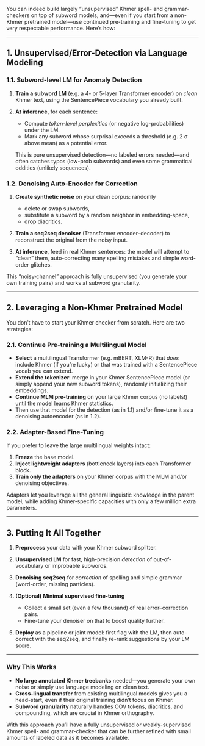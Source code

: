 You can indeed build largely “unsupervised” Khmer spell- and grammar-checkers on top of subword models, and—even if you start from a non-Khmer pretrained model—use continued pre-training and fine-tuning to get very respectable performance. Here’s how:

---

## 1. Unsupervised/Error-Detection via Language Modeling

### 1.1. Subword-level LM for Anomaly Detection

1. **Train a subword LM** (e.g. a 4- or 5-layer Transformer encoder) on *clean* Khmer text, using the SentencePiece vocabulary you already built.
2. **At inference**, for each sentence:

   * Compute *token-level perplexities* (or negative log-probabilities) under the LM.
   * Mark any subword whose surprisal exceeds a threshold (e.g. 2 σ above mean) as a potential error.

   This is pure unsupervised detection—no labeled errors needed—and often catches typos (low-prob subwords) and even some grammatical oddities (unlikely sequences).

### 1.2. Denoising Auto-Encoder for Correction

1. **Create synthetic noise** on your clean corpus: randomly

   * delete or swap subwords,
   * substitute a subword by a random neighbor in embedding-space,
   * drop diacritics.
2. **Train a seq2seq denoiser** (Transformer encoder–decoder) to reconstruct the original from the noisy input.
3. **At inference**, feed in real Khmer sentences: the model will attempt to “clean” them, auto-correcting many spelling mistakes and simple word-order glitches.

This “noisy‐channel” approach is fully unsupervised (you generate your own training pairs) and works at subword granularity.

---

## 2. Leveraging a Non-Khmer Pretrained Model

You don’t have to start your Khmer checker from scratch. Here are two strategies:

### 2.1. Continue Pre-training a Multilingual Model

* **Select** a multilingual Transformer (e.g. mBERT, XLM-R) that *does* include Khmer (if you’re lucky) or that was trained with a SentencePiece vocab you can extend.
* **Extend the tokenizer**: merge in your Khmer SentencePiece model (or simply append your new subword tokens), randomly initializing their embeddings.
* **Continue MLM pre-training** on your large Khmer corpus (no labels!) until the model learns Khmer statistics.
* Then use that model for the detection (as in 1.1) and/or fine-tune it as a denoising autoencoder (as in 1.2).

### 2.2. Adapter-Based Fine-Tuning

If you prefer to leave the large multilingual weights intact:

1. **Freeze** the base model.
2. **Inject lightweight adapters** (bottleneck layers) into each Transformer block.
3. **Train only the adapters** on your Khmer corpus with the MLM and/or denoising objectives.

Adapters let you leverage all the general linguistic knowledge in the parent model, while adding Khmer-specific capacities with only a few million extra parameters.

---

## 3. Putting It All Together

1. **Preprocess** your data with your Khmer subword splitter.
2. **Unsupervised LM** for fast, high-precision *detection* of out-of-vocabulary or improbable subwords.
3. **Denoising seq2seq** for *correction* of spelling and simple grammar (word-order, missing particles).
4. **(Optional) Minimal supervised fine-tuning**

   * Collect a small set (even a few thousand) of real error–correction pairs.
   * Fine-tune your denoiser on that to boost quality further.
5. **Deploy** as a pipeline or joint model: first flag with the LM, then auto-correct with the seq2seq, and finally re-rank suggestions by your LM score.

---

### Why This Works

* **No large annotated Khmer treebanks** needed—you generate your own noise or simply use language modeling on clean text.
* **Cross-lingual transfer** from existing multilingual models gives you a head-start, even if their original training didn’t focus on Khmer.
* **Subword granularity** naturally handles OOV tokens, diacritics, and compounding, which are crucial in Khmer orthography.

With this approach you’ll have a fully unsupervised or weakly-supervised Khmer spell- and grammar-checker that can be further refined with small amounts of labeled data as it becomes available.
